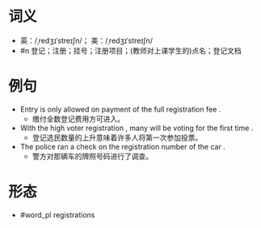 # 词义
- 英：/ˌredʒɪˈstreɪʃn/； 美：/ˌredʒɪˈstreɪʃn/
- #n 登记；注册；挂号；注册项目；(教师对上课学生的)点名；登记文档
# 例句
- Entry is only allowed on payment of the full registration fee .
	- 缴付全数登记费用方可进入。
- With the high voter registration , many will be voting for the first time .
	- 登记选民数量的上升意味着许多人将第一次参加投票。
- The police ran a check on the registration number of the car .
	- 警方对那辆车的牌照号码进行了调查。
# 形态
- #word_pl registrations
